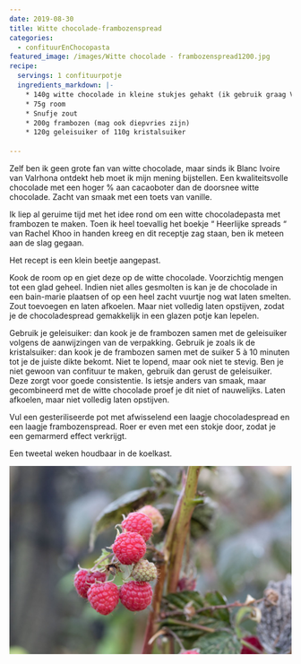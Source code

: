 ```yaml
---
date: 2019-08-30
title: Witte chocolade-frambozenspread
categories:
  - confituurEnChocopasta
featured_image: /images/Witte chocolade - frambozenspread1200.jpg
recipe:
  servings: 1 confituurpotje
  ingredients_markdown: |-
    * 140g witte chocolade in kleine stukjes gehakt (ik gebruik graag Valrhona blanc ivoire 35%). 
    * 75g room
    * Snufje zout
    * 200g frambozen (mag ook diepvries zijn)
    * 120g geleisuiker of 110g kristalsuiker
    
---
```

Zelf ben ik geen grote fan van witte chocolade, maar sinds ik Blanc Ivoire van Valrhona ontdekt heb moet ik mijn mening bijstellen.
Een kwaliteitsvolle chocolade met een hoger % aan cacaoboter dan de doorsnee witte chocolade. Zacht van smaak met een toets van vanille.

Ik liep al geruime tijd met het idee rond om een witte chocoladepasta met frambozen 
te maken. Toen ik  heel toevallig het boekje “ Heerlijke spreads “ van Rachel Khoo in handen kreeg en dit receptje zag staan, ben ik meteen aan de slag gegaan.

Het recept is een klein beetje aangepast.


<!--more-->

Kook de room op en giet deze op de witte chocolade.
Voorzichtig mengen tot een glad geheel.
Indien niet alles gesmolten is kan je de chocolade in een bain-marie plaatsen of op een heel zacht vuurtje nog wat laten smelten.
Zout toevoegen en laten afkoelen. Maar niet volledig laten opstijven, zodat je de chocoladespread gemakkelijk in een glazen potje kan lepelen.

Gebruik je geleisuiker: dan kook je de frambozen samen met de geleisuiker volgens de aanwijzingen van de verpakking.
Gebruik je zoals ik de kristalsuiker: dan kook je de frambozen samen met de suiker 5 à 10 minuten tot je de juiste dikte bekomt.
Niet te lopend, maar ook niet te stevig.
Ben je niet gewoon van confituur te maken, gebruik dan gerust de geleisuiker.
Deze zorgt voor goede consistentie. Is ietsje anders van smaak, maar gecombineerd met de witte chocolade proef je dit niet of nauwelijks.
Laten afkoelen, maar niet volledig laten opstijven.

Vul een gesteriliseerde pot met afwisselend een laagje chocoladespread en een laagje frambozenspread.
Roer er even met een stokje door, zodat je een gemarmerd effect verkrijgt.

Een tweetal weken houdbaar in de koelkast.


![](/images/Frambozen_in_tuin_nov_181200.jpg)


